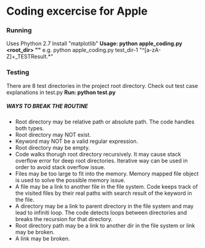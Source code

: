 # Coding excercise for Apple

### Running

Uses Phython 2.7
Install "matplotlib"
**Usage: python apple_coding.py <root_dir> "<keyword>"**
  e.g. python apple_coding.py test_dir-1 "^[a-zA-Z]+_TESTResult.*"
  
### Testing

There are 8 test directories in the project root directory.
Check out test case explanations in test.py
**Run: python test.py**

##### WAYS TO BREAK THE ROUTINE

- Root directory may be relative path or absolute path. The code handles both types.
- Root directory may NOT exist.
- Keyword may NOT be a valid regular expression.
- Root directory may be empty.
- Code walks thorugh root directory recursively. It may cause stack overflow error for deep root directories. Iterative way can be used in order to avoid stack overflow issue.
- Files may be too large to fit into the memory. Memory mapped file object is used to solve the possible memory issue.
- A file may be a link to another file in the file system. Code keeps track of the visited files by their real paths with search result of the keyword in the file.
- A directory may be a link to parent directory in the file system and may lead to infiniti loop. The code detects loops between directories and breaks the recursion for that directory. 
- Root directory path may be a link to another dir in the file system or link may be broken.
- A link may be broken.
